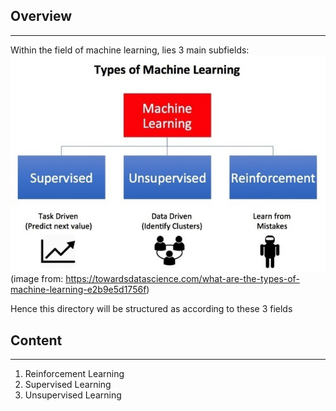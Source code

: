 ## Overview
---
Within the field of machine learning, lies 3 main subfields:
![DS Overview](./Docs/ml_fields.jpg)  
(image from: https://towardsdatascience.com/what-are-the-types-of-machine-learning-e2b9e5d1756f)

Hence this directory will be structured as according to these 3 fields

## Content
---
1. Reinforcement Learning  
2. Supervised Learning  
3. Unsupervised Learning